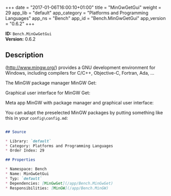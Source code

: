 ﻿+++
date = "2017-01-06T16:00:10+01:00"
title = "MinGwGetGui"
weight = 29
app_lib = "default"
app_category = "Platforms and Programming Languages"
app_ns = "Bench"
app_id = "Bench.MinGwGetGui"
app_version = "0.6.2"
+++

**ID:** `Bench.MinGwGetGui`  
**Version:** 0.6.2  
<!--more-->

## Description
(http://www.mingw.org/) provides a GNU development environment for Windows, including compilers for C/C++, Objective-C, Fortran, Ada, ...

The MinGW package manager MinGW Get:


Graphical user interface for MinGW Get:


Meta app MinGW with package manager and graphical user interface:


You can adapt the preselected MinGW packages by putting something like this in your `config\config.md`:

```Markdown

## Source

* Library: `default`
* Category: Platforms and Programming Languages
* Order Index: 29

## Properties

* Namespace: Bench
* Name: MinGwGetGui
* Typ: `default`
* Dependencies: [MinGwGet](/app/Bench.MinGwGet)
* Responsibilities: [MinGW](/app/Bench.MinGW)

